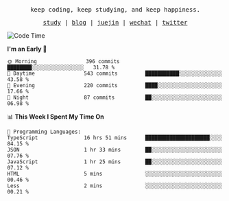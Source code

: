 <p align="center">
  <samp>
    <span>keep coding, keep studying, and keep happiness.</span>
  </samp>
</p>

<p align="center">
  <samp>
    <a href="https://github.com/ouduidui/fe-study">study</a> |
    <a href="https://deweyou.me">blog</a>  |
    <a href="https://juejin.cn/user/4309700183594366">juejin</a> |
    <a href="https://user-images.githubusercontent.com/54696834/165071004-6509e3f2-90c3-448c-9d92-3da42b0c2021.jpeg">wechat</a> |
    <a href="https://twitter.com/ouduidui">twitter</a>
  </samp>
</p>

<!--START_SECTION:waka-->
![Code Time](http://img.shields.io/badge/Code%20Time-4%2C664%20hrs-blue)

**I'm an Early 🐤** 

```text
🌞 Morning                396 commits         ████████░░░░░░░░░░░░░░░░░   31.78 % 
🌆 Daytime                543 commits         ███████████░░░░░░░░░░░░░░   43.58 % 
🌃 Evening                220 commits         ████░░░░░░░░░░░░░░░░░░░░░   17.66 % 
🌙 Night                  87 commits          ██░░░░░░░░░░░░░░░░░░░░░░░   06.98 % 
```


📊 **This Week I Spent My Time On** 

```text
💬 Programming Languages: 
TypeScript               16 hrs 51 mins      █████████████████████░░░░   84.15 % 
JSON                     1 hr 33 mins        ██░░░░░░░░░░░░░░░░░░░░░░░   07.76 % 
JavaScript               1 hr 25 mins        ██░░░░░░░░░░░░░░░░░░░░░░░   07.12 % 
HTML                     5 mins              ░░░░░░░░░░░░░░░░░░░░░░░░░   00.46 % 
Less                     2 mins              ░░░░░░░░░░░░░░░░░░░░░░░░░   00.21 % 
```


<!--END_SECTION:waka-->
